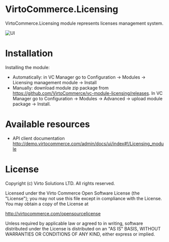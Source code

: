 # VirtoCommerce.Licensing
VirtoCommerce.Licensing module represents licenses management system.

![UI](https://link-to-screenshot.png)

# Installation
Installing the module:
* Automatically: in VC Manager go to Configuration -> Modules -> Licensing management module -> Install
* Manually: download module zip package from https://github.com/VirtoCommerce/vc-module-licensing/releases. In VC Manager go to Configuration -> Modules -> Advanced -> upload module package -> Install.

# Available resources
* API client documentation http://demo.virtocommerce.com/admin/docs/ui/index#!/Licensing_module

# License
Copyright (c) Virto Solutions LTD.  All rights reserved.

Licensed under the Virto Commerce Open Software License (the "License"); you
may not use this file except in compliance with the License. You may
obtain a copy of the License at

http://virtocommerce.com/opensourcelicense

Unless required by applicable law or agreed to in writing, software
distributed under the License is distributed on an "AS IS" BASIS,
WITHOUT WARRANTIES OR CONDITIONS OF ANY KIND, either express or
implied.
